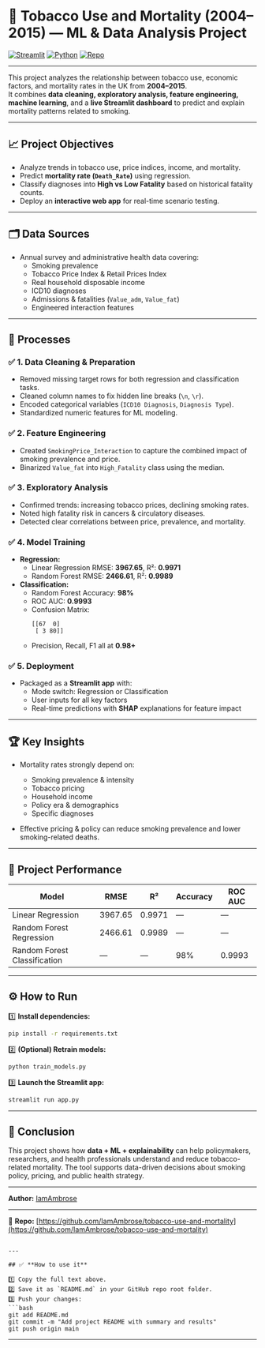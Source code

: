 # 🚬 Tobacco Use and Mortality (2004–2015) — ML & Data Analysis Project

[![Streamlit](https://img.shields.io/badge/Live%20App-Streamlit-brightgreen?logo=streamlit)](https://tobacco-use-and-mortality-sjw2jdt3fk5xy5tuypkn9e.streamlit.app/)
[![Python](https://img.shields.io/badge/Python-3.10-blue?logo=python)](https://www.python.org/)
[![Repo](https://img.shields.io/badge/GitHub-Repository-black?logo=github)](https://github.com/IamAmbrose/tobacco-use-and-mortality)

---


This project analyzes the relationship between tobacco use, economic factors, and mortality rates in the UK from **2004–2015**.  
It combines **data cleaning, exploratory analysis, feature engineering, machine learning**, and a **live Streamlit dashboard** to predict and explain mortality patterns related to smoking.

---

## 📈 **Project Objectives**

- Analyze trends in tobacco use, price indices, income, and mortality.
- Predict **mortality rate (`Death_Rate`)** using regression.
- Classify diagnoses into **High vs Low Fatality** based on historical fatality counts.
- Deploy an **interactive web app** for real-time scenario testing.

---

## 🗂️ **Data Sources**

- Annual survey and administrative health data covering:
  - Smoking prevalence
  - Tobacco Price Index & Retail Prices Index
  - Real household disposable income
  - ICD10 diagnoses
  - Admissions & fatalities (`Value_adm`, `Value_fat`)
  - Engineered interaction features

---

## 🔬 **Processes**

### ✅ 1. Data Cleaning & Preparation
- Removed missing target rows for both regression and classification tasks.
- Cleaned column names to fix hidden line breaks (`\n`, `\r`).
- Encoded categorical variables (`ICD10 Diagnosis`, `Diagnosis Type`).
- Standardized numeric features for ML modeling.

### ✅ 2. Feature Engineering
- Created `SmokingPrice_Interaction` to capture the combined impact of smoking prevalence and price.
- Binarized `Value_fat` into `High_Fatality` class using the median.

### ✅ 3. Exploratory Analysis
- Confirmed trends: increasing tobacco prices, declining smoking rates.
- Noted high fatality risk in cancers & circulatory diseases.
- Detected clear correlations between price, prevalence, and mortality.

### ✅ 4. Model Training
- **Regression:**
  - Linear Regression RMSE: **3967.65**, R²: **0.9971**
  - Random Forest RMSE: **2466.61**, R²: **0.9989**
- **Classification:**
  - Random Forest Accuracy: **98%**
  - ROC AUC: **0.9993**
  - Confusion Matrix:
    ```
    [[67  0]
     [ 3 80]]
    ```
  - Precision, Recall, F1 all at **0.98+**

### ✅ 5. Deployment
- Packaged as a **Streamlit app** with:
  - Mode switch: Regression or Classification
  - User inputs for all key factors
  - Real-time predictions with **SHAP** explanations for feature impact

---

## 🏆 **Key Insights**

- Mortality rates strongly depend on:
  - Smoking prevalence & intensity
  - Tobacco pricing
  - Household income
  - Policy era & demographics
  - Specific diagnoses

- Effective pricing & policy can reduce smoking prevalence and lower smoking-related deaths.

---

## 📌 **Project Performance**

| Model | RMSE | R² | Accuracy | ROC AUC |
|-------|------|-----|----------|---------|
| Linear Regression | 3967.65 | 0.9971 | — | — |
| Random Forest Regression | 2466.61 | 0.9989 | — | — |
| Random Forest Classification | — | — | 98% | 0.9993 |

---

## ⚙️ **How to Run**

1️⃣ **Install dependencies:**
```bash
pip install -r requirements.txt
````

2️⃣ **(Optional) Retrain models:**

```bash
python train_models.py
```

3️⃣ **Launch the Streamlit app:**

```bash
streamlit run app.py
```

---

## 🎉 **Conclusion**

This project shows how **data + ML + explainability** can help policymakers, researchers, and health professionals understand and reduce tobacco-related mortality.
The tool supports data-driven decisions about smoking policy, pricing, and public health strategy.

---

**Author:** [IamAmbrose](https://github.com/IamAmbrose)

---

📂 **Repo:** [https://github.com/IamAmbrose/tobacco-use-and-mortality](https://github.com/IamAmbrose/tobacco-use-and-mortality)

````

---

## ✅ **How to use it**

1️⃣ Copy the full text above.  
2️⃣ Save it as `README.md` in your GitHub repo root folder.  
3️⃣ Push your changes:
```bash
git add README.md
git commit -m "Add project README with summary and results"
git push origin main
````

---
